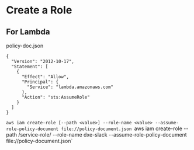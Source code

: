 # Create a Role 
## For Lambda
policy-doc.json
```
{
  "Version": "2012-10-17",
  "Statement": [
    {
      "Effect": "Allow",
      "Principal": {
        "Service": "lambda.amazonaws.com"
      },
      "Action": "sts:AssumeRole"
    }
  ]
}
```

`aws iam create-role [--path <value>] --role-name <value> --assume-role-policy-document file://policy-document.json
`aws iam create-role --path /service-role/ --role-name dxe-slack --assume-role-policy-document file://policy-document.json`
